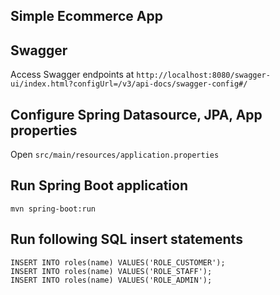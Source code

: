## Simple Ecommerce App

## Swagger
Access Swagger endpoints at `http://localhost:8080/swagger-ui/index.html?configUrl=/v3/api-docs/swagger-config#/`

## Configure Spring Datasource, JPA, App properties
Open `src/main/resources/application.properties`

## Run Spring Boot application
```
mvn spring-boot:run
```

## Run following SQL insert statements
```
INSERT INTO roles(name) VALUES('ROLE_CUSTOMER');
INSERT INTO roles(name) VALUES('ROLE_STAFF');
INSERT INTO roles(name) VALUES('ROLE_ADMIN');
```
